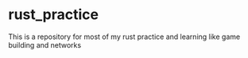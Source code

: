 # rust_practice
This is a repository for most of my rust practice and learning like game building and networks
